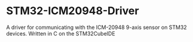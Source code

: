 # STM32-ICM20948-Driver
A driver for communicating with the ICM-20948 9-axis sensor on STM32 devices. Written in C on the STM32CubeIDE
